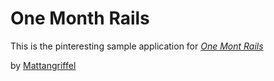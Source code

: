 # One Month Rails

This is the pinteresting sample application for
[*One Mont Rails*](http://onemonthrails.com)

by [Mattangriffel](http://mattngriffel.com)
